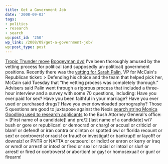 ```yaml
---
title: Get a Government Job
date: '2008-09-03'
tags:
- politics
- research
- search
wp:post_id: '250'
wp_link: /2008/09/get-a-government-job/
wp:post_type: post
---
```


[Tropic Thunder move](http://utero.pe/?tropic_thunder)
  [Boogeyman dvd](http://www.chainreaction-community.net/?boogeyman) I've been thoroughly amused by the vetting process for political (and supposedly un-political) government positions. Recently there was the [vetting for Sarah Palin](http://www.msnbc.msn.com/id/26527513/), VP for McCain's Republican ticket: > Defending his choice and the team that helped pick her, McCain said Tuesday that “the vetting process was completely thorough.” Advisers said Palin went through a rigorous process that included a three-hour interview and a survey with some 70 questions, including: Have you ever paid for sex? Have you been faithful in your marriage? Have you ever used or purchased drugs? Have you ever downloaded pornography?
Those 5 questions are good to juxtapose against the Nexis [search string Monica Goodling used to research applicants](http://blogs.usatoday.com/ondeadline/2008/07/report-former-j.html) to the Bush Attorney General's office: > [First name of a candidate]! and pre/2 [last name of a candidate] w/7 bush or gore or republican! or democrat! or charg! or accus! or criticiz! or blam! or defend! or iran contra or clinton or spotted owl or florida recount or sex! or controvers! or racis! or fraud! or investigat! or bankrupt! or layoff! or downsiz! or PNTR or NAFTA or outsourc! or indict! or enron or kerry or iraq or wmd! or arrest! or intox! or fired or sex! or racis! or intox! or slur! or arrest! or fired or controvers! or abortion! or gay! or homosexual! or gun! or firearm!
